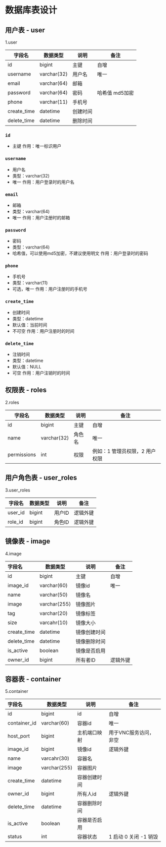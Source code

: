 # 数据库表设计
## 用户表 - user
1.user

| 字段名      | 数据类型    | 说明   | 备注        |
| ----------- | ----------- | ------ |-----------|
| id          | bigint      | 主键   | 自增        |
| username    | varchar(32) | 用户名 | 唯一        |
| email       | varchar(64) | 邮箱   |           |
| password    | varchar(64) | 密码   | 哈希值 md5加密 |
| phone       | varchar(11) | 手机号 |           |
| create_time | datetime    | 创建时间 |           |
| delete_time | datetime    | 删除时间 |           |

### `id`
- 主键
作用：唯一标识用户

### `username`

- 用户名
- 类型：varchar(32)
- 唯一
作用：用户登录时的用户名

### `email`

- 邮箱
- 类型：varchar(64)
- 唯一
作用：用户注册时的邮箱

### `password`

- 密码
- 类型：varchar(64)
- 哈希值，可以使用md5加密，不建议使用明文
作用：用户登录时的密码

### `phone`

- 手机号
- 类型：varchar(11)
- 可选，唯一
作用：用户注册时的手机号

### `create_time`

- 创建时间
- 类型：datetime
- 默认值：当前时间
- 不可空
作用：用户注册时的时间

### `delete_time`

- 注销时间
- 类型：datetime
- 默认值：NULL
- 可空
作用：用户注销时的时间
## 权限表 - roles
2.roles

| 字段名      | 数据类型    | 说明   | 备注          |
| ----------- | ----------- | ------ | ------------- |
| id          | bigint      | 主键   | 自增          |
| name        | varchar(32) | 角色名 | 唯一          |
| permissions | int      | 权限   | 例如：1 管理员权限，2 用户权限 |

## 用户角色表 - user_roles
3.user_roles

| 字段名  | 数据类型 | 说明     | 备注     |
| ------- | -------- | -------- | -------- |
| user_id | bigint   | 用户ID   | 逻辑外键 |
| role_id | bigint   | 角色ID   | 逻辑外键 |

## 镜像表 - image
4.image

| 字段名         | 数据类型         | 说明     | 备注   |
|:------------|--------------|--------|------|
| id          | bigint       | 主键     | 自增   |
| image_id    | varchar(60)  | 镜像id   | 唯一   |
| name        | varchar(50)  | 镜像名    |      |
| image       | varchar(255) | 镜像图片   |      |
| tag         | varchar(20)  | 镜像标签   |      |
| size        | varcahr(10)  | 镜像大小   |      |
| create_time | datetime     | 镜像创建时间 |      |
| delete_time | datetime     | 镜像删除时间 |      |
| is_active   | boolean      | 镜像是否启用 |      |
| owner_id    | bigint       | 所有者ID  | 逻辑外键 |


## 容器表 - container
5.container

| 字段名              | 数据类型         | 说明       | 备注              |
|:-----------------|--------------|----------|-----------------|
| id               | bigint       | id       | 自增              |
| container_id     | varchar(60)  | 容器id     | 唯一              |
| host_port        | bigint       | 主机端口映射   | 用于VNC服务访问，非空    |
| image_id         | bigint       | 镜像id     | 逻辑外键            |
| name             | varcahr(30)  | 容器名      |                 |
| image            | varchar(255) | 容器图片     |                 |
| create_time      | datetime     | 容器创建时间   |                 |
| owner_id         | bigint       | 所有人id    | 逻辑外键            |
| delete_time      | datetime     | 容器删除时间   |                 |
| is_active        | boolean      | 容器是否启用   |                 |
| status           | int          | 容器状态     | 1 启动 0 关闭 -1 销毁 |